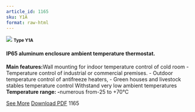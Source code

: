 ```yaml
---
article_id: 1165
sku: Y1A
format: raw-html
---
```

 <img src="../new-images/Y1A.jpg" class="card-imgs mb-2">
 <small class="text-grey mb-2"><b>Type Y1A</b> </small>
 <h4>IP65 aluminum enclosure ambient temperature thermostat.</h4>
 <p><b>Main features:</b>Wall mounting for indoor temperature control of cold room
 - Temperature control of industrial or commercial premises.
 - Outdoor temperature control of antifreeze heaters,
 - Green houses and livestock stables temperature control
 Withstand very low ambient temperatures
 <b>Temperature range: -</b>numerous from-25 to +70&#xB0;C</p>
 <div class="btns">
 <a href="../en/ip65-aluminum-y1a.html" class="btn-red">See More</a>
 <a href="../en/pdf/2-34IP65 aluminium enclosure ambient temperature thermostat20140618 " target="_blank" class="btn-red">Download PDF</a>
 <!-- <a href="http://www.ultimheat.com/cat2.html" target="_blank" class="access-link"> Access full catalogue <i class="fa fa-external-link" aria-hidden="true"></i> </a> -->
 <span class="number-btn">1165</span>
 </div>
 